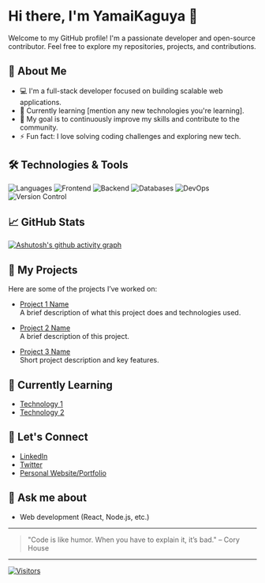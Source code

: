 <!--
 <p>
  <a href="https://skillicons.dev">
    <img src="https://skillicons.dev/icons?i=html,css,js,react,ts,bootstrap,php,java,py,mysql,mongodb,nextjs,nodejs,express,npm,vite,git,bash,powershell&theme=dark" />
  </a>
    <img src="https://skillicons.dev/icons?i=htmx,sass,jest,jquery,bun&theme=dark" />
  </a>
</p>

[![We-Love-javascript](https://img.shields.io/badge/Made%20with-JavaScript-1f425f.svg)](https://www.javascript.com)
[![Npm package version](https://badgen.net/npm/v/express)](https://npmjs.com/package/express)
[![GitHub release](https://img.shields.io/github/release/Naereen/StrapDown.js.svg)](https://GitHub.com/Naereen/StrapDown.js/releases/)

[![GitHub commits](https://img.shields.io/github/commits-since/YamaiKaguya/StrapDown.js/v1.0.0.svg)](https://GitHub.com/YamaiKaguya/StrapDown.js/commit/)

[![YamaiKaguya's github stats](https://github-readme-stats.vercel.app/api?username=YamaiKaguya&theme=blue-green)](https://github.com/YamaiKaguya/github-readme-stats)

[![YamaiKaguya's top languages](https://github-readme-stats.vercel.app/api/top-langs/?username=YamaiKaguya&theme=blue-green)](https://github.com/anuraghazra/github-readme-stats)
[![Naereen's github activity graph](https://github-readme-activity-graph.vercel.app/graph?username=YamaiKaguya&bg_color=0d0e12&color=1c81ce&line=0f1129&point=079ae4&area=true&hide_border=true)](https://github.com/ashutosh00710/github-readme-activity-graph)
-->	
# Hi there, I'm YamaiKaguya 👋

Welcome to my GitHub profile! I'm a passionate developer and open-source contributor. Feel free to explore my repositories, projects, and contributions.

## 🚀 About Me
- 💻 I'm a full-stack developer focused on building scalable web applications.
- 🌱 Currently learning [mention any new technologies you're learning].
- 🎯 My goal is to continuously improve my skills and contribute to the community.
- ⚡ Fun fact: I love solving coding challenges and exploring new tech.

## 🛠️ Technologies & Tools

![Languages](https://img.shields.io/badge/Technologies-JavaScript-blue?logo=javascript)
![Frontend](https://img.shields.io/badge/Frontend-React-blue?logo=react)
![Backend](https://img.shields.io/badge/Backend-Node.js-green?logo=node.js)
![Databases](https://img.shields.io/badge/Databases-Sql-blue?logo=MySql)
![DevOps](https://img.shields.io/badge/DevOps-Docker-blue?logo=docker)
![Version Control](https://img.shields.io/badge/Version%20Control-Git-orange?logo=git)

## 📈 GitHub Stats

[![Ashutosh's github activity graph](https://github-readme-activity-graph.vercel.app/graph?username=Ashutosh00710&theme=dracula)](https://github.com/ashutosh00710/github-readme-activity-graph)

## 📂 My Projects

Here are some of the projects I’ve worked on:

- [Project 1 Name](https://github.com/YamaiKaguya/project1)  
  A brief description of what this project does and technologies used.

- [Project 2 Name](https://github.com/YamaiKaguya/project2)  
  A brief description of this project.

- [Project 3 Name](https://github.com/YamaiKaguya/project3)  
  Short project description and key features.

## 🌱 Currently Learning

- [Technology 1](https://link-to-resource.com)
- [Technology 2](https://link-to-resource.com)

## 🤝 Let's Connect

- [LinkedIn](https://www.linkedin.com/in/yourlinkedin)
- [Twitter](https://twitter.com/yourhandle)
- [Personal Website/Portfolio](https://yourportfolio.com)

## 💬 Ask me about

- Web development (React, Node.js, etc.)

---

> "Code is like humor. When you have to explain it, it’s bad." – Cory House

---


<!-- If you'd like to use a custom badge, you can do so with the following markdown -->
[![Visitors](https://visitor-badge.glitch.me/badge?page_id=YamaiKaguya.profile)](https://github.com/YamaiKaguya)




